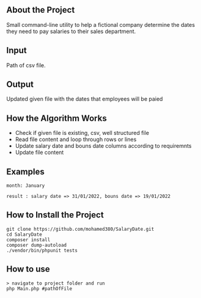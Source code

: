 ## About the Project

Small command-line utility to help a fictional
company determine the dates they need to pay salaries to their sales
department.

## Input

Path of csv file.

## Output

Updated given file with the dates that employees will be paied

## How the Algorithm Works

- Check if given file is existing, csv, well structured file
- Read file content and loop through rows or lines
- Update salary date and bouns date columns according to requiremnts
- Update file content

## Examples

```
month: January 

result : salary date => 31/01/2022, bouns date => 19/01/2022

```

## How to Install the Project

    git clone https://github.com/mohamed380/SalaryDate.git
    cd SalaryDate
    composer install
    composer dump-autoload
    ./vendor/bin/phpunit tests

## How to use
    > navigate to project folder and run
    php Main.php #pathOfFile
